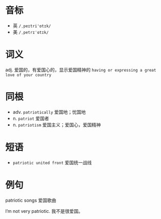 # 音标

- 英 `/ˌpeɪtri'ɒtɪk/`
- 美 `/ˌpetrɪˈɑtɪk/`

# 词义

adj. 爱国的，有爱国心的，显示爱国精神的
`having or expressing a great love of your country`

# 同根

- adv. `patriotically` 爱国地；忧国地
- n. `patriot` 爱国者
- n. `patriotism` 爱国主义；爱国心，爱国精神

# 短语

- `patriotic united front` 爱国统一战线

# 例句

patriotic songs
爱国歌曲

I’m not very patriotic.
我不是很爱国。


